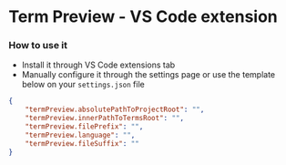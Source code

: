 # Term Preview - VS Code extension

### How to use it
- Install it through VS Code extensions tab
- Manually configure it through the settings page or use the template below on your `settings.json` file

```json
{
	"termPreview.absolutePathToProjectRoot": "",
	"termPreview.innerPathToTermsRoot": "",
	"termPreview.filePrefix": "",
	"termPreview.language": "",
	"termPreview.fileSuffix": ""
}
```